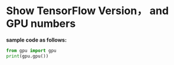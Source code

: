 # Show TensorFlow Version， and GPU numbers
**sample code as follows:**
```python
from gpu import gpu
print(gpu.gpu())
